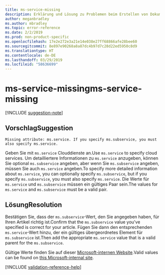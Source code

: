 ```yaml
---
title: ms-service-missing
description: Erklärung und Lösung zu Problemen beim Erstellen von Dokumentationsartikeln – ms-service-missing
author: meganbradley
ms.author: mbradley
ms.topic: error-reference
ms.date: 2/2/2019
ms.prod: non-product-specific
ms.openlocfilehash: 17e2e272e3a21e14e038e27ff68866afe28bee60
ms.sourcegitcommit: 8e897e90268a8a87dc4b97d7c28d22ed5950c8d9
ms.translationtype: HT
ms.contentlocale: de-DE
ms.lasthandoff: 03/29/2019
ms.locfileid: "58636699"
---
```

# <a name="ms-service-missing"></a><span data-ttu-id="e68fe-103">ms-service-missing</span><span class="sxs-lookup"><span data-stu-id="e68fe-103">ms-service-missing</span></span>

[!INCLUDE [suggestion-note](includes/suggestion-note.md)]

## <a name="suggestion"></a><span data-ttu-id="e68fe-104">Vorschlag</span><span class="sxs-lookup"><span data-stu-id="e68fe-104">Suggestion</span></span>

`Missing attribute: ms.service. If you specify ms.subservice, you must also specify ms.service.`

<span data-ttu-id="e68fe-105">Geben Sie mit `ms.service` Clouddienste an.</span><span class="sxs-lookup"><span data-stu-id="e68fe-105">Use `ms.service` to specify cloud services.</span></span> <span data-ttu-id="e68fe-106">Um detailliertere Informationen zu `ms.service` anzugeben, können Sie optional `ms.subservice` angeben, aber wenn Sie `ms.subservice` angeben, müssen Sie auch `ms.service` angeben.</span><span class="sxs-lookup"><span data-stu-id="e68fe-106">To specify more detailed information about `ms.service`, you can optionally specify `ms.subservice`, but if you specify `ms.subservice`, you must also specify `ms.service`.</span></span> <span data-ttu-id="e68fe-107">Die Werte für `ms.service` und `ms.subservice` müssen ein gültiges Paar sein.</span><span class="sxs-lookup"><span data-stu-id="e68fe-107">The values for `ms.service` and `ms.subservice` must be a valid pair.</span></span>

## <a name="resolution"></a><span data-ttu-id="e68fe-108">Lösung</span><span class="sxs-lookup"><span data-stu-id="e68fe-108">Resolution</span></span>

<span data-ttu-id="e68fe-109">Bestätigen Sie, dass der `ms.subservice`-Wert, den Sie angegeben haben, für Ihren Artikel richtig ist.</span><span class="sxs-lookup"><span data-stu-id="e68fe-109">Confirm that the `ms.subservice` value you've specified is correct for your article.</span></span> <span data-ttu-id="e68fe-110">Fügen Sie dann den entsprechenden `ms.service`-Wert hinzu, der ein gültiges übergeordnetes Element für `ms.subservice` ist.</span><span class="sxs-lookup"><span data-stu-id="e68fe-110">Then add the appropriate `ms.service` value that is a valid parent for the `ms.subservice`.</span></span>

<span data-ttu-id="e68fe-111">Gültige Werte finden Sie auf dieser [Microsoft-internen Website](https://docsmetadatatool.azurewebsites.net/allowlists).</span><span class="sxs-lookup"><span data-stu-id="e68fe-111">Valid values can be found on [this Microsoft-internal site](https://docsmetadatatool.azurewebsites.net/allowlists).</span></span>

<!--make sure to add this file to your includes folder and verify the path-->
[!INCLUDE [validation-reference-help](includes/validation-reference-help.md)]
